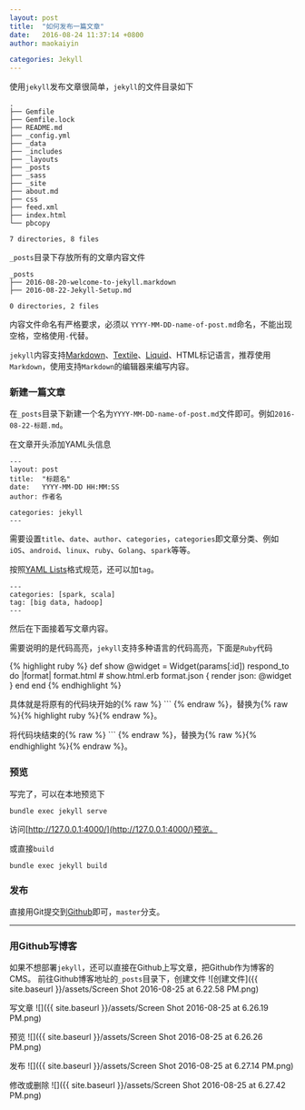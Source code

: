 ```yaml
---
layout: post
title:  "如何发布一篇文章"
date:   2016-08-24 11:37:14 +0800
author: maokaiyin

categories: Jekyll
---
```



使用`jekyll`发布文章很简单，`jekyll`的文件目录如下

````
.
├── Gemfile
├── Gemfile.lock
├── README.md
├── _config.yml
├── _data
├── _includes
├── _layouts
├── _posts
├── _sass
├── _site
├── about.md
├── css
├── feed.xml
├── index.html
└── pbcopy

7 directories, 8 files

````

`_posts`目录下存放所有的文章内容文件

````
_posts
├── 2016-08-20-welcome-to-jekyll.markdown
├── 2016-08-22-Jekyll-Setup.md

0 directories, 2 files

````

内容文件命名有严格要求，必须以 `YYYY-MM-DD-name-of-post.md`命名，不能出现空格，空格使用`-`代替。

`jekyll`内容支持[Markdown](https://daringfireball.net/projects/markdown/)、[Textile](https://txstyle.org/)、[Liquid](https://github.com/Shopify/liquid/wiki)、HTML标记语言，推荐使用`Markdown`，使用支持`Markdown`的编辑器来编写内容。

### 新建一篇文章
在`_posts`目录下新建一个名为`YYYY-MM-DD-name-of-post.md`文件即可。例如`2016-08-22-标题.md`。

在文章开头添加YAML头信息

````
---
layout: post
title:  "标题名"
date:   YYYY-MM-DD HH:MM:SS
author: 作者名

categories: jekyll
---
````
需要设置`title`、`date`、`author`、`categories`，`categories`即文章分类、例如`iOS`、`android`、`linux`、`ruby`、`Golang`、`spark`等等。

按照[YAML Lists](https://en.wikipedia.org/wiki/YAML#Lists)格式规范，还可以加`tag`。

````
---
categories: [spark, scala]
tag: [big data, hadoop]
---
````
然后在下面接着写文章内容。

需要说明的是代码高亮，`jekyll`支持多种语言的代码高亮，下面是`Ruby`代码

{% highlight ruby %}
def show
  @widget = Widget(params[:id])
  respond_to do |format|
    format.html # show.html.erb
    format.json { render json: @widget }
  end
end
{% endhighlight %}

具体就是将原有的代码块开始的{% raw %} ``` {% endraw %}，替换为{% raw %}{% highlight ruby %}{% endraw %}。

将代码块结束的{% raw %} ``` {% endraw %}，替换为{% raw %}{% endhighlight %}{% endraw %}。


### 预览
写完了，可以在本地预览下

	bundle exec jekyll serve

访问[http://127.0.0.1:4000/](http://127.0.0.1:4000/)预览。

或直接`build`

	bundle exec jekyll build

### 发布
直接用Git提交到[Github](https://github.com/AriadneThread/ariadnethread.github.io)即可，`master`分支。

---

### 用Github写博客
如果不想部署`jekyll`，还可以直接在Github上写文章，把Github作为博客的CMS。
前往Github博客地址的`_posts`目录下，创建文件
![创建文件]({{ site.baseurl }}/assets/Screen Shot 2016-08-25 at 6.22.58 PM.png)

写文章
![]({{ site.baseurl }}/assets/Screen Shot 2016-08-25 at 6.26.19 PM.png)

预览
![]({{ site.baseurl }}/assets/Screen Shot 2016-08-25 at 6.26.26 PM.png)

发布
![]({{ site.baseurl }}/assets/Screen Shot 2016-08-25 at 6.27.14 PM.png)

修改或删除
![]({{ site.baseurl }}/assets/Screen Shot 2016-08-25 at 6.27.42 PM.png)
